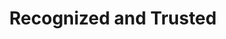 ---
title: "Recognized and Trusted"
logos:
  - name: "FMSF"
    image: "/assets/images/Homepage/trusted/fmsf.png"
  - name: "CSR"
    image: "/assets/images/Homepage/trusted/csr.png"
  - name: "Darpan"
    image: "/assets/images/Homepage/trusted/darpan.png"
  - name: "Section 8"
    image: "/assets/images/Homepage/trusted/sec8.png"
---